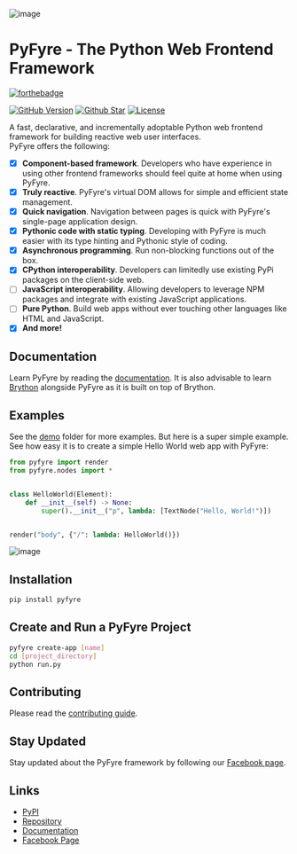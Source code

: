 ![image](https://user-images.githubusercontent.com/64759159/151080177-2b2ab45a-86e5-4746-b92f-6c4edd1aaa8f.png)

# PyFyre - The Python Web Frontend Framework
[![forthebadge](https://forthebadge.com/images/badges/made-with-python.svg)](https://forthebadge.com)

[![GitHub Version](https://img.shields.io/github/release/pyfyre/pyfyre.svg?style=for-the-badge)](https://github.com/pyfyre/pyfyre/releases)
[![Github Star](https://img.shields.io/github/stars/pyfyre/pyfyre.svg?style=for-the-badge)](https://github.com/pyfyre/pyfyre/stargazers) 
[![License](https://img.shields.io/github/license/pyfyre/pyfyre.svg?style=for-the-badge)](https://github.com/pyfyre/pyfyre/blob/main/LICENSE)

A fast, declarative, and incrementally adoptable Python web frontend framework for building reactive web user interfaces.  
PyFyre offers the following:
- [x] **Component-based framework**. Developers who have experience in using other frontend frameworks should feel quite at home when using PyFyre.
- [x] **Truly reactive**. PyFyre's virtual DOM allows for simple and efficient state management.
- [x] **Quick navigation**. Navigation between pages is quick with PyFyre's single-page application design.
- [x] **Pythonic code with static typing**. Developing with PyFyre is much easier with its type hinting and Pythonic style of coding.
- [x] **Asynchronous programming**. Run non-blocking functions out of the box.
- [x] **CPython interoperability**. Developers can limitedly use existing PyPi packages on the client-side web.
- [ ] **JavaScript interoperability**. Allowing developers to leverage NPM packages and integrate with existing JavaScript applications.
- [ ] **Pure Python**. Build web apps without ever touching other languages like HTML and JavaScript.
- [x] **And more!**

## Documentation
Learn PyFyre by reading the [documentation](https://pyfyre.netlify.app/).
It is also advisable to learn [Brython](https://www.brython.info/) alongside PyFyre as it is built on top of Brython.

## Examples
See the [demo](demo) folder for more examples. But here is a super simple example.  
See how easy it is to create a simple Hello World web app with PyFyre:
```py
from pyfyre import render
from pyfyre.nodes import *


class HelloWorld(Element):
	def __init__(self) -> None:
		super().__init__("p", lambda: [TextNode("Hello, World!")])


render("body", {"/": lambda: HelloWorld()})
```
![image](https://user-images.githubusercontent.com/64759159/111881940-d80e4380-89ed-11eb-9ffc-d607d80896fb.png)

## Installation
```bash
pip install pyfyre
```

## Create and Run a PyFyre Project
```bash
pyfyre create-app [name]
cd [project_directory]
python run.py
```

## Contributing
Please read the [contributing guide](CONTRIBUTING.md).

## Stay Updated
Stay updated about the PyFyre framework by following our [Facebook page](https://www.facebook.com/pyfyreframework/).

## Links
- [PyPI](https://pypi.org/project/pyfyre/)
- [Repository](https://github.com/pyfyre/pyfyre)
- [Documentation](https://pyfyre.netlify.app/)
- [Facebook Page](https://www.facebook.com/pyfyreframework/)
